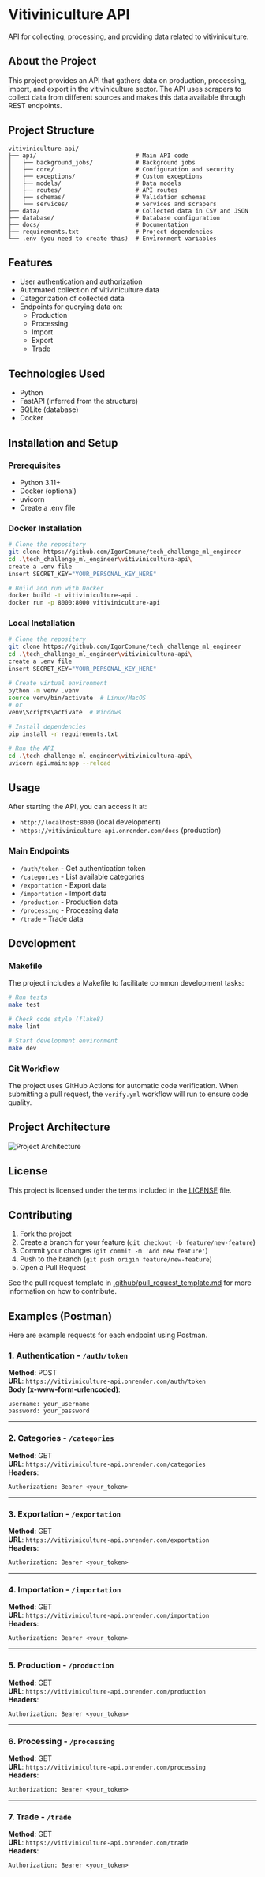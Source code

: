 # Vitiviniculture API

API for collecting, processing, and providing data related to vitiviniculture.

## About the Project

This project provides an API that gathers data on production, processing, import, and export in the vitiviniculture sector. The API uses scrapers to collect data from different sources and makes this data available through REST endpoints.

## Project Structure

```
vitiviniculture-api/
├── api/                            # Main API code
│   ├── background_jobs/            # Background jobs
│   ├── core/                       # Configuration and security
│   ├── exceptions/                 # Custom exceptions
│   ├── models/                     # Data models
│   ├── routes/                     # API routes
│   ├── schemas/                    # Validation schemas
│   └── services/                   # Services and scrapers
├── data/                           # Collected data in CSV and JSON
├── database/                       # Database configuration
├── docs/                           # Documentation
├── requirements.txt                # Project dependencies
└── .env (you need to create this)  # Environment variables
```

## Features

- User authentication and authorization
- Automated collection of vitiviniculture data
- Categorization of collected data
- Endpoints for querying data on:
  - Production
  - Processing
  - Import
  - Export
  - Trade

## Technologies Used

- Python
- FastAPI (inferred from the structure)
- SQLite (database)
- Docker

## Installation and Setup

### Prerequisites

- Python 3.11+
- Docker (optional)
- uvicorn
- Create a .env file

### Docker Installation

```bash
# Clone the repository
git clone https://github.com/IgorComune/tech_challenge_ml_engineer
cd .\tech_challenge_ml_engineer\vitivinicultura-api\
create a .env file
insert SECRET_KEY="YOUR_PERSONAL_KEY_HERE"

# Build and run with Docker
docker build -t vitiviniculture-api .
docker run -p 8000:8000 vitiviniculture-api
```

### Local Installation

```bash
# Clone the repository
git clone https://github.com/IgorComune/tech_challenge_ml_engineer
cd .\tech_challenge_ml_engineer\vitivinicultura-api\
create a .env file
insert SECRET_KEY="YOUR_PERSONAL_KEY_HERE"

# Create virtual environment
python -m venv .venv
source venv/bin/activate  # Linux/MacOS
# or
venv\Scripts\activate  # Windows

# Install dependencies
pip install -r requirements.txt

# Run the API
cd .\tech_challenge_ml_engineer\vitivinicultura-api\
uvicorn api.main:app --reload
```

## Usage

After starting the API, you can access it at:

- `http://localhost:8000` (local development)
- `https://vitiviniculture-api.onrender.com/docs` (production)

### Main Endpoints

- `/auth/token` - Get authentication token  
- `/categories` - List available categories  
- `/exportation` - Export data  
- `/importation` - Import data  
- `/production` - Production data  
- `/processing` - Processing data  
- `/trade` - Trade data

## Development

### Makefile

The project includes a Makefile to facilitate common development tasks:

```bash
# Run tests
make test

# Check code style (flake8)
make lint

# Start development environment
make dev
```

### Git Workflow

The project uses GitHub Actions for automatic code verification. When submitting a pull request, the `verify.yml` workflow will run to ensure code quality.

## Project Architecture

![Project Architecture](https://cdn.discordapp.com/attachments/1374899745033687121/1374899824859676752/Inserir_um_titulo.png?ex=683457fe&is=6833067e&hm=cc5102426aa55870be81004dc73367375b909f6b9bc9a9e8cf178e58f9df2eae)

## License

This project is licensed under the terms included in the [LICENSE](LICENSE) file.

## Contributing

1. Fork the project  
2. Create a branch for your feature (`git checkout -b feature/new-feature`)  
3. Commit your changes (`git commit -m 'Add new feature'`)  
4. Push to the branch (`git push origin feature/new-feature`)  
5. Open a Pull Request  

See the pull request template in [.github/pull_request_template.md](.github/pull_request_template.md) for more information on how to contribute.

## Examples (Postman)

Here are example requests for each endpoint using Postman.

### 1. Authentication - `/auth/token`

**Method**: POST  
**URL**: `https://vitiviniculture-api.onrender.com/auth/token`  
**Body (x-www-form-urlencoded)**:
```
username: your_username
password: your_password
```

---

### 2. Categories - `/categories`

**Method**: GET  
**URL**: `https://vitiviniculture-api.onrender.com/categories`  
**Headers**:
```
Authorization: Bearer <your_token>
```

---

### 3. Exportation - `/exportation`

**Method**: GET  
**URL**: `https://vitiviniculture-api.onrender.com/exportation`  
**Headers**:
```
Authorization: Bearer <your_token>
```

---

### 4. Importation - `/importation`

**Method**: GET  
**URL**: `https://vitiviniculture-api.onrender.com/importation`  
**Headers**:
```
Authorization: Bearer <your_token>
```

---

### 5. Production - `/production`

**Method**: GET  
**URL**: `https://vitiviniculture-api.onrender.com/production`  
**Headers**:
```
Authorization: Bearer <your_token>
```

---

### 6. Processing - `/processing`

**Method**: GET  
**URL**: `https://vitiviniculture-api.onrender.com/processing`  
**Headers**:
```
Authorization: Bearer <your_token>
```

---

### 7. Trade - `/trade`

**Method**: GET  
**URL**: `https://vitiviniculture-api.onrender.com/trade`  
**Headers**:
```
Authorization: Bearer <your_token>
```
